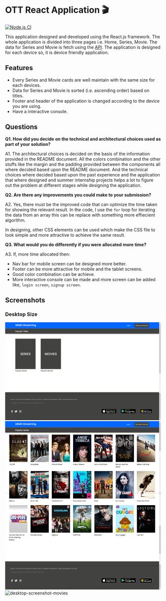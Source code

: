 # OTT React Application 🎬
[![Node.js CI](https://github.com/abhishekv5055/movie_api_application/actions/workflows/node.js.yml/badge.svg)](https://github.com/abhishekv5055/movie_api_application/actions/workflows/node.js.yml)

This application designed and developed using the React.js framework. The whole application is divided into three pages i.e. Home, Series, Movie. The data for Series and Movie is fetch using the [API](https://raw.githubusercontent.com/StreamCo/react-coding-challenge/master/feed/sample.json). The application is designed for each device so, it is device friendly application.

## Features

- Every Series and Movie cards are well maintain with the same size for each devices.
- Data for Series and Movie is sorted (i.e. ascending order) based on titles.
- Footer and header of the application is changed according to the device you are using.
- Have a interactive console.

## Questions

**Q1. How did you decide on the technical and architectural choices used as part of your solution?**

A1. The architectural choices is decided on the basis of the information provided in the README document. All the colors combination and the other stuffs like the margin and the padding provided between the components all where decided based upon the README document. And the technical choices where decided based upon the past experience and the application that where designed and summer internship projects helps a lot to figure out the problem at different stages while designing the application.

**Q2. Are there any improvements you could make to your submission?**

A2. Yes, there must be the improved code that can optimize the time taken for showing the relevant result. In the code, I use the `for` loop for iterating the data from an array this can be replace with something more effiecient algorithm.

In designing, other CSS elements can be used which make the CSS file to look simple and more attractive to achieve the same result.

**Q3. What would you do differently if you were allocated more time?**

A3. If, more time allocated then:

- Nav bar for mobile screen can be designed more better.
- Footer can be more attractive for mobile and the tablet screens.
- Good color combination can be achieve.
- More interactive console can be made and more screen can be added like, `login screen`, `signup screen`.

## Screenshots

### Desktop Size

![desktop-screenshot-home](./src/assets/screenshot-1.png)
![desktop-screenshot-series](./src/assets/screenshot-2.png)
![desktop-screenshot-movies](./src/assets/screenshot-3.png)
